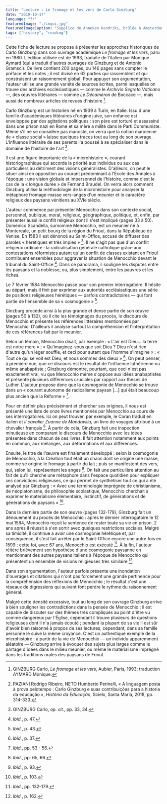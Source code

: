 ```yaml
---
title: "Lecture : Le fromage et les vers de Carlo Ginzburg"
date: "2019-10-17"
language: "fr"
featuredImage: "./inqui.jpg"
featuredImageCaption: "Supplice de Anneken Hendriks, brûlée à Amsterdam en 1571 (Jan Luyken, 1685). Source: Wikimedia Commons."
tags: ["history", "reading"]
---
```


Cette fiche de lecture se propose à présenter les approches historiques de Carlo Ginzburg dans son ouvrage académique *Le fromage et les vers*, paru en 1980. L'édition utilisée est de 1993, traduite de l'italien par Monique Aymard (qui a traduit d'autres ouvrages de Ginzburg et de Antonio Gramsci). Ce livre contient 200 pages, ou 146 pages sans compter le préface et les notes ; il est divisé en 62 parties qui rassemblent et qui construisent un raisonnement global. Pour appuyer son argumentation, l'auteur utilise une grande variété de sources écrites, parmi lesquelles on trouve des archives ecclésiastiques — comme le *Archivio Segreto Vaticano* —, des œuvres littéraires — comme *Le Décaméron* de Boccace —, mais aussi de nombreux articles de revues d'histoire [^1].

Carlo Ginzburg est un historien né en 1939 à Turin, en Italie. Issu d'une famille d'académiques littéraires d'origine juive, son enfance est enveloppée par des agitations politiques : son père est torturé et assassiné dans une prison nazi en Rome et sa mère a milité dans le Parti Communiste. Même s'il ne se considère pas marxiste, on verra que la notion marxienne de « classe social » laisse quelques traces tout au long de son ouvrage. L'influence littéraire de ses parents l'a poussé à se spécialiser dans le domaine de l'histoire de l'art [^2].

Il est une figure importante de la « microhistoire », courant historiographique qui accorde la priorité aux individus ou aux cas particuliers au détriment des visions généralistes. D'ailleurs, on peut le situer ainsi en opposition au courant prédominant à l'École des Annales à l'époque : une vision globale et impersonnel de l'histoire, comme c'est le cas de la « longue durée » de Fernand Braudel. On verra alors comment Ginzburg utilise la méthodologie de la microhistoire pour analyser la métaphore fromage-masse vers-anges d'un meunier et le caractère religieux des paysans vénitiens au XVIe siècle.

L'auteur commence par présenter Menocchio dans son contexte social, personnel, publique, moral, religieux, géographique, politique, et, enfin, par présenter aussi le conflit religieux dont il s'est impliqué (pages 33 à 50). Domenico Scandella, surnommé Menocchio, est un meunier né à Montereale, un petit bourg de la région du Frioul, dans la République de Venise. En 1583 il est dénoncé au Saint-Office, accusé de diffuser des paroles « hérétiques et très impies » [^3]. Il ne s'agit pas que d'un conflit religieux ordinaire : la radicalisation générale catholique grâce aux contestations réformistes autant qu'un conflit de classes existant en Frioul contribuent ensembles pour aggraver la situation de Menocchio devant le tribunal du Saint-Office [^4]. Dans ce panorama, il souligne les disputes entre les paysans et la noblesse, ou, plus simplement, entre les pauvres et les riches.

Le 7 février 1584 Menocchio passe pour son premier interrogatoire. Il hésite au départ, mais il finit par exprimer aux autorités ecclésiastiques une série de positions religieuses hérétiques — parfois contradictoires — qui font partie de l'ensemble de sa « cosmogonie » [^5]. 

Ginzburg procède ainsi à la plus grande et dense partie de son œuvre (pages 50 à 132), où il cite les témoignages du procès, le discours de Menocchio et présente les références littéraires mentionnées par Menocchio. D'ailleurs il analyse surtout la compréhension et l'interprétation de ces références fait par le meunier.

Selon un témoin, Menocchio disait, par exemple : « L'air est Dieu... la terre est notre mère » ; « Qu'imaginez-vous que soit Dieu ? Dieu n'est rien d'autre qu'un léger souffle, et ceci pour autant que l'homme s'imagine » ; « Tout ce qui se voit est Dieu, et nous sommes des dieux » [^6]. On peut penser, à première vue, que ce discours est le résultat de l'influence luthérienne ou même anabaptiste ; Ginzburg démontre, pourtant, que ceci n'est pas exactement vrai, vu que Menocchio même s'oppose aux idées anabaptistes et présente plusieurs différences cruciales par rapport aux thèses de Luther. L'auteur propose donc que la cosmogonie de Menocchio se trouve dans un « courant autonome de  radicalisme paysan [...] qui était beaucoup plus ancien que la Réforme » [^7].

Pour en définir plus précisément et chercher ses origines, il nous est présenté une liste de onze livres mentionnés par Menocchio au cours de ses interrogatoires. Ici on peut trouver, par exemple, le Coran traduit en italien et *Il cavalier Zuanne de Mandavilla*, un livre de voyages attribué à un chevalier français [^8]. À partir de cela, Ginzburg fait une inspection minutieuse en comparant le discours de Menocchio avec les idées présentes dans chacun de ces livres. Il fait attention notamment aux points en commun, aux mélanges, aux déformations et aux différences.

Ensuite, le titre de l'œuvre est finalement développé : selon la cosmogonie de Menocchio, à la Création tout était un chaos dont se origine une masse, comme se origine le fromage à partir du lait ; puis se manifestent des vers, qui, selon lui, représentent les anges [^9]. On fait une particulière attention au fait de qu'il cherche une métaphore dans l'espace quotidien pour expliquer ses convictions religieuses, ce qui permet de synthétiser tout ce qui a été analysé par Ginzburg : « Avec une terminologie imprégnée de christianisme, de néoplatonisme, de philosophie scolastique, Menocchio cherchait à exprimer le matérialisme élémentaire, instinctif, de générations et de générations de paysans » [^10].

Dans la dernière partie de son œuvre (pages 132-179), Ginzburg fait un dénouement du procès de Menocchio : après le dernier interrogatoire le 12 mai 1584, Menocchio reçoit la sentence de rester toute sa vie en prison. 2 ans après il réussit à s'en sortir avec quelques restrictions sociales. Malgré sa timidité, il continue a avoir une cosmogonie hérétique et, par conséquence, il s'est fait arrêter par le Saint-Office encore une autre fois en 1599 ; cette foi, avec 67 ans, Menocchio est exécuté [^11]. À la fin, l'auteur réitère brièvement son hypothèse d'une cosmogonie paysanne en mentionnant des autres paysans italiens à l'époque de Menocchio qui présentent un ensemble de visions religieuses très similaire [^12].

Dans son argumentation, l'auteur parfois présente une inondation d'ouvrages et citations qui n'ont pas forcément une grande pertinence pour la compréhension des réflexions de Menocchio ; le résultat c'est une réseaux de digressions qui suivant font perdre le rythme du raisonnement général. 

Malgré cette densité excessive, tout au long de son ouvrage Ginzburg arrive à bien souligner les contradictions dans la pensée de Menocchio : il est capable de discuter sur des thèmes très compliqués au point d'être vu comme dangereux par l'Église, cependant il trouve plusieurs de questions religieuses dont il n'a jamais écouté ; pendant la plupart de sa vie il est sûr d'avoir bien raisonné à propos de ses lectures, cependant, dans sa famille personne le suive la même croyance. C'est un authentique exemple de la microhistoire : à partir de la vie de Menocchio — un individu apparemment aléatoire — Ginzburg arrive à évoquer des sujets plus larges comme le partage d'idées dans le milieu meunier, ou même le matérialisme imprégné dans les traditions orales des paysans de Frioul.

[^1]: GINZBURG Carlo, *Le fromage et les vers*, Aubier, Paris, 1993; traduction AYMARD Monique.
[^2]: PAZIANI Rodrigo Ribeiro, NETO Humberto Perinelli, « A linguagem posta à prova pelotempo : Carlo Ginzburg e suas contribuições para a historia da educação », *História da Educação*, Scielo, Santa Maria, 2018, pp. 314-333.
[^3]: GINZBURG Carlo, *op. cit.*, pp. 33, 34.
[^4]: *Ibid.*, p. 47.
[^5]: *Ibid.*, p. 43.
[^6]: *Ibid.*, p. 37.
[^7]: *Ibid.*, pp. 53 - 56.
[^8]: *Ibid.*, pp. 65, 66.
[^9]: *Ibid.*, p. 93.
[^10]: *Ibid.*, p. 103.
[^11]: *Ibid.*, pp. 132-179.
[^12]: *Ibid.*, p. 162.

